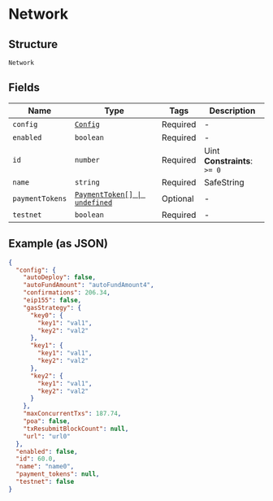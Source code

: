 
# Network

## Structure

`Network`

## Fields

| Name | Type | Tags | Description |
|  --- | --- | --- | --- |
| `config` | [`Config`](../../doc/models/config.md) | Required | - |
| `enabled` | `boolean` | Required | - |
| `id` | `number` | Required | Uint<br>**Constraints**: `>= 0` |
| `name` | `string` | Required | SafeString |
| `paymentTokens` | [`PaymentToken[] \| undefined`](../../doc/models/payment-token.md) | Optional | - |
| `testnet` | `boolean` | Required | - |

## Example (as JSON)

```json
{
  "config": {
    "autoDeploy": false,
    "autoFundAmount": "autoFundAmount4",
    "confirmations": 206.34,
    "eip155": false,
    "gasStrategy": {
      "key0": {
        "key1": "val1",
        "key2": "val2"
      },
      "key1": {
        "key1": "val1",
        "key2": "val2"
      },
      "key2": {
        "key1": "val1",
        "key2": "val2"
      }
    },
    "maxConcurrentTxs": 187.74,
    "poa": false,
    "txResubmitBlockCount": null,
    "url": "url0"
  },
  "enabled": false,
  "id": 60.0,
  "name": "name0",
  "payment_tokens": null,
  "testnet": false
}
```

